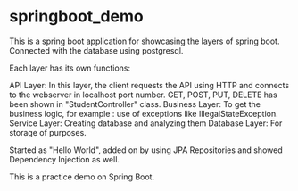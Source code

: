 # springboot_demo

This is a spring boot application for showcasing the layers of spring boot.
Connected with the database using postgresql.

Each layer has its own functions:

API Layer: In this layer, the client requests the API using HTTP and connects to the webserver in localhost port number.
           GET, POST, PUT, DELETE has been shown in "StudentController" class.
Business Layer: To get the business logic, for example : use of exceptions like IllegalStateException.
Service Layer: Creating database and analyzing them
Database Layer: For storage of purposes.

Started as "Hello World", added on by using JPA Repositories and showed Dependency Injection as well.

This is a practice demo on Spring Boot. 
